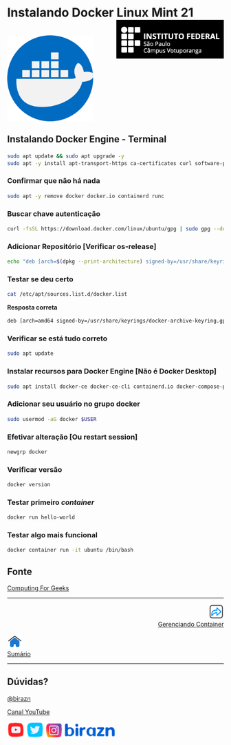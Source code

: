 # Instalando Docker Linux Mint 21 <img align="right" src="../img/vtp_ifsp-pb.png" width="250" />

<br>

<img align="center" src="../img/docker.png" width="200" />

<br>

## Instalando Docker Engine - Terminal

```bash
sudo apt update && sudo apt upgrade -y
sudo apt -y install apt-transport-https ca-certificates curl software-properties-common
```

### Confirmar que não há nada
```bash
sudo apt -y remove docker docker.io containerd runc
```

### Buscar chave autenticação
```bash
curl -fsSL https://download.docker.com/linux/ubuntu/gpg | sudo gpg --dearmor -o /usr/share/keyrings/docker-archive-keyring.gpg
```

### Adicionar Repositório [Verificar os-release]
```bash
echo "deb [arch=$(dpkg --print-architecture) signed-by=/usr/share/keyrings/docker-archive-keyring.gpg] https://download.docker.com/linux/ubuntu jammy stable" | sudo tee /etc/apt/sources.list.d/docker.list > /dev/null
```

### Testar se deu certo
```bash
cat /etc/apt/sources.list.d/docker.list
```

**Resposta correta**

```bash
deb [arch=amd64 signed-by=/usr/share/keyrings/docker-archive-keyring.gpg] https://download.docker.com/linux/ubuntu jammy stable
```

### Verificar se está tudo correto
```bash
sudo apt update
```

### Instalar recursos para Docker Engine [Não é Docker Desktop]
```bash
sudo apt install docker-ce docker-ce-cli containerd.io docker-compose-plugin
```

### Adicionar seu usuário no grupo docker
```bash
sudo usermod -aG docker $USER
```

### Efetivar alteração [Ou restart session]
```bash
newgrp docker
```

### Verificar versão
```bash
docker version
```

### Testar primeiro *container*
```bash
docker run hello-world 
```

### Testar algo mais funcional
```bash
docker container run -it ubuntu /bin/bash
```


## Fonte
[Computing For Geeks](https://computingforgeeks.com/install-docker-docker-compose-on-linux-mint/)

---

<p align="right">
  <a href="010-Gerenciando_container.md">
     <img title="Gerenciando container" src="../img/seta-para-frente.png" width="35" />
  <br>
  Gerenciando Container
  </a>
  
</p> 
<p align="left">
<a href="https://github.com/birazn/IDS-IFSPVTP#sumário">
    <img src="../img/casa.png" width="35" />
  <br>
  Sumário
</a>
</p>

---

## Dúvidas?

[@birazn](https://www.instagram.com/birazn)

[Canal YouTube](https://www.youtube.com/birazn)

<img src="../img/birazn-social.png" width="250"/>